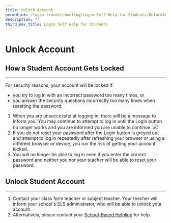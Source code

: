```yaml
---
title: Unlock Account
permalink: /login-troubleshooting/Login-Self-Help-for-Students/UnlockAccount/
description: ""
third_nav_title: Login Self Help for Students
---
```

 Unlock Account
==============

   How a Student Account Gets Locked
---------------------------------

---

 For security reasons, your account will be locked if:

- you try to log in with an incorrect password too many times, or
- you answer the security questions incorrectly too many times when resetting the password.
 
1. When you are unsuccessful at logging in, there will be a message to inform you. You may continue to attempt to log in until the Login button no longer works and you are informed you are unable to continue.  ![](../../../../media/images/UpdatedAssets/2Teacher/TSPStudentLoginAfter.png)  
2. If you do not reset your password after the Login button is greyed out and attempt to log in repeatedly after refreshing your browser or using a different browser or device, you run the risk of getting your account locked.
3. You will no longer be able to log in even if you enter the correct password and neither you nor your teacher will be able to reset your password.
 
    
  Unlock Student Account
----------------------

---

1. Contact your class form teacher or subject teacher. Your teacher will inform your school's SLS administrator, who will be able to unlock your account.
2. Alternatively, please contact your [School-Based Helpline](../../logintroubleshooting/LoginTroubleshooting/SchoolBasedHelpline.html) for help.
 
             